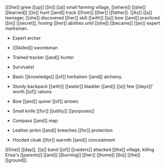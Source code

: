 [[She]] grew [[up]] [[in]] [[a]] small farming village, [[where]] [[she]] [[learned]] [[to]] hunt [[and]] track [[from]] [[her]] [[father]]. [[As]] [[a]] teenager, [[she]] discovered [[her]] skill [[with]] [[a]] bow [[and]] practiced [[in]] [[secret]], honing [[her]] abilities until [[she]] [[became]] [[an]] expert marksman.

-   Expert archer
-   [[Skilled]] swordsman
-   Trained tracker [[and]] hunter
-   Survivalist
-   Basic [[knowledge]] [[of]] herbalism [[and]] alchemy.

-   Sturdy backpack [[with]] [[water]] bladder [[and]] [[a]] few [[days]]' worth [[of]] rations
-   Bow [[and]] quiver [[of]] arrows
-   Small knife [[for]] [[utility]] [[purposes]]
-   Compass [[and]] map
-   Leather jerkin [[and]] breeches [[for]] protection
-   Hooded cloak [[for]] warmth [[and]] concealment

[[One]] [[day]], [[a]] band [[of]] [[raiders]] attacked [[the]] village, killing Erisa's [[parents]] [[and]] [[burning]] [[her]] [[home]] [[to]] [[the]] [[ground]]. 







